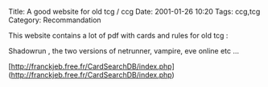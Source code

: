 Title: A good website for old tcg / ccg
Date: 2001-01-26 10:20
Tags: ccg,tcg
Category: Recommandation


This website contains a lot of pdf with cards and rules for old tcg :


Shadowrun , the two versions of netrunner, vampire, eve online etc ...

[http://franckjeb.free.fr/CardSearchDB/index.php] (http://franckjeb.free.fr/CardSearchDB/index.php)